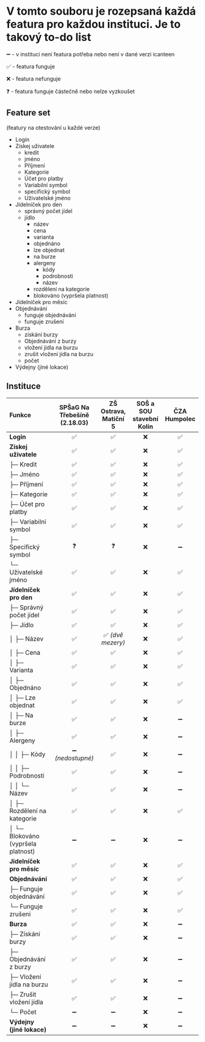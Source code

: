 # V tomto souboru je rozepsaná každá featura pro každou instituci. Je to takový to-do list

➖ - v instituci není featura potřeba nebo není v dané verzi icanteen

✅ - featura funguje

❌ - featura nefunguje

❓ - featura funguje částečně nebo nelze vyzkoušet

## Feature set

(featury na otestování u každé verze)

- Login
- Získej uživatele
  - kredit
  - jméno
  - Příjmení
  - Kategorie
  - Účet pro platby
  - Variabilní symbol
  - specifický symbol
  - Uživatelské jméno
- Jídelníček pro den
  - správný počet jídel
  - jídlo
    - název
    - cena
    - varianta
    - objednáno
    - lze objednat
    - na burze
    - alergeny
      - kódy
      - podrobnosti
      - název
    - rozdělení na kategorie
    - blokováno (vypršela platnost)
- Jídelníček pro měsíc
- Objednávání
  - funguje objednávání
  - funguje zrušení
- Burza
  - získání burzy
  - Objednávání z burzy
  - vložení jídla na burzu
  - zrušit vložení jídla na burzu
  - počet
- Výdejny (jiné lokace)

## Instituce

| Funkce                             | SPŠaG Na Třebešíně (2.18.03) | ZŠ Ostrava, Matiční 5 | SOŠ a SOU stavební Kolín | ČZA Humpolec |
| :--------------------------------- | :--------------------------: | :-------------------: | :----------------------: | :----------: |
| **Login**                          |              ✅              |          ✅           |            ❌            |      ✅      |
| **Získej uživatele**               |              ✅              |          ✅           |            ❌            |      ✅      |
| ├─ Kredit                          |              ✅              |          ✅           |            ❌            |      ✅      |
| ├─ Jméno                           |              ✅              |          ✅           |            ❌            |      ✅      |
| ├─ Příjmení                        |              ✅              |          ✅           |            ❌            |      ✅      |
| ├─ Kategorie                       |              ✅              |          ✅           |            ❌            |      ✅      |
| ├─ Účet pro platby                 |              ✅              |          ✅           |            ❌            |      ✅      |
| ├─ Variabilní symbol               |              ✅              |          ✅           |            ❌            |      ✅      |
| ├─ Specifický symbol               |              ❓              |          ❓           |            ❌            |      ➖      |
| └─ Uživatelské jméno               |              ✅              |          ✅           |            ❌            |      ✅      |
| **Jídelníček pro den**             |              ✅              |          ✅           |            ❌            |      ✅      |
| ├─ Správný počet jídel             |              ✅              |          ✅           |            ❌            |      ✅      |
| ├─ Jídlo                           |              ✅              |          ✅           |            ❌            |      ✅      |
| │ ├─ Název                         |              ✅              |   ✅ _(dvě mezery)_   |            ❌            |      ✅      |
| │ ├─ Cena                          |              ✅              |          ✅           |            ❌            |      ✅      |
| │ ├─ Varianta                      |              ✅              |          ✅           |            ❌            |      ✅      |
| │ ├─ Objednáno                     |              ✅              |          ✅           |            ❌            |      ✅      |
| │ ├─ Lze objednat                  |              ✅              |          ✅           |            ❌            |      ✅      |
| │ ├─ Na burze                      |              ✅              |          ✅           |            ❌            |      ➖      |
| │ ├─ Alergeny                      |              ✅              |          ✅           |            ❌            |      ➖      |
| │ │ ├─ Kódy                        |      ➖ _(nedostupné)_       |          ✅           |            ❌            |      ➖      |
| │ │ ├─ Podrobnosti                 |              ✅              |          ✅           |            ❌            |      ➖      |
| │ │ └─ Název                       |              ✅              |          ✅           |            ❌            |      ➖      |
| │ ├─ Rozdělení na kategorie        |              ✅              |          ✅           |            ❌            |      ✅      |
| │ └─ Blokováno (vypršela platnost) |              ➖              |          ➖           |            ❌            |      ➖      |
| **Jídelníček pro měsíc**           |              ✅              |          ✅           |            ❌            |      ✅      |
| **Objednávání**                    |              ✅              |          ✅           |            ❌            |      ✅      |
| ├─ Funguje objednávání             |              ✅              |          ✅           |            ❌            |      ✅      |
| └─ Funguje zrušení                 |              ✅              |          ✅           |            ❌            |      ✅      |
| **Burza**                          |              ✅              |          ✅           |            ❌            |      ➖      |
| ├─ Získání burzy                   |              ✅              |          ✅           |            ❌            |      ➖      |
| ├─ Objednávání z burzy             |              ✅              |          ✅           |            ❌            |      ➖      |
| ├─ Vložení jídla na burzu          |              ✅              |          ✅           |            ❌            |      ➖      |
| ├─ Zrušit vložení jídla            |              ✅              |          ✅           |            ❌            |      ➖      |
| └─ Počet                           |              ➖              |          ➖           |            ❌            |      ➖      |
| **Výdejny (jiné lokace)**          |              ➖              |          ➖           |            ❌            |      ➖      |
